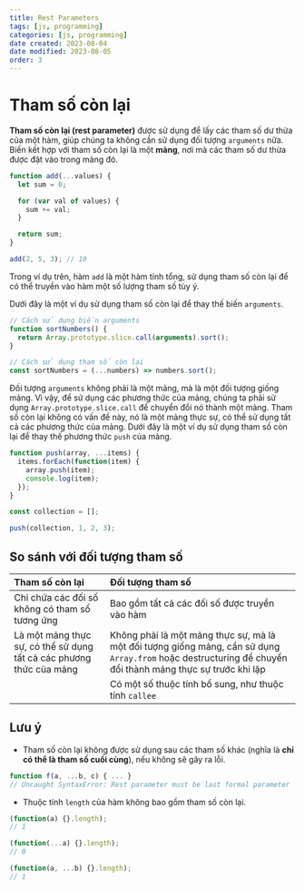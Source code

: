 ```yaml
---
title: Rest Parameters
tags: [js, programming]
categories: [js, programming]
date created: 2023-08-04
date modified: 2023-08-05
order: 3
---
```


# Tham số còn lại

**Tham số còn lại (rest parameter)** được sử dụng để lấy các tham số dư thừa của một hàm, giúp chúng ta không cần sử dụng đối tượng `arguments` nữa. Biến kết hợp với tham số còn lại là một **mảng**, nơi mà các tham số dư thừa được đặt vào trong mảng đó.

```js
function add(...values) {
  let sum = 0;

  for (var val of values) {
    sum += val;
  }

  return sum;
}

add(2, 5, 3); // 10
```

Trong ví dụ trên, hàm `add` là một hàm tính tổng, sử dụng tham số còn lại để có thể truyền vào hàm một số lượng tham số tùy ý.

Dưới đây là một ví dụ sử dụng tham số còn lại để thay thế biến `arguments`.

```js
// Cách sử dụng biến arguments
function sortNumbers() {
  return Array.prototype.slice.call(arguments).sort();
}

// Cách sử dụng tham số còn lại
const sortNumbers = (...numbers) => numbers.sort();
```

Đối tượng `arguments` không phải là một mảng, mà là một đối tượng giống mảng. Vì vậy, để sử dụng các phương thức của mảng, chúng ta phải sử dụng `Array.prototype.slice.call` để chuyển đổi nó thành một mảng. Tham số còn lại không có vấn đề này, nó là một mảng thực sự, có thể sử dụng tất cả các phương thức của mảng. Dưới đây là một ví dụ sử dụng tham số còn lại để thay thế phương thức `push` của mảng.

```js
function push(array, ...items) {
  items.forEach(function(item) {
    array.push(item);
    console.log(item);
  });
}

const collection = [];

push(collection, 1, 2, 3);
```

## So sánh với đối tượng tham số

| Tham số còn lại                   | Đối tượng tham số                                                                  |
| :-------------------------------- | :--------------------------------------------------------------------------------- |
| Chỉ chứa các đối số không có tham số tương ứng | Bao gồm tất cả các đối số được truyền vào hàm                                      |
| Là một mảng thực sự, có thể sử dụng tất cả các phương thức của mảng | Không phải là một mảng thực sự, mà là một đối tượng giống mảng, cần sử dụng `Array.from` hoặc destructuring để chuyển đổi thành mảng thực sự trước khi lặp |
|                                  | Có một số thuộc tính bổ sung, như thuộc tính `callee`                                |

## Lưu ý

- Tham số còn lại không được sử dụng sau các tham số khác (nghĩa là **chỉ có thể là tham số cuối cùng**), nếu không sẽ gây ra lỗi.

```js
function f(a, ...b, c) { ... }
// Uncaught SyntaxError: Rest parameter must be last formal parameter
```

- Thuộc tính `length` của hàm không bao gồm tham số còn lại.

```js
(function(a) {}.length);
// 1
```

```js
(function(...a) {}.length);
// 0
```

```js
(function(a, ...b) {}.length);
// 1
```
